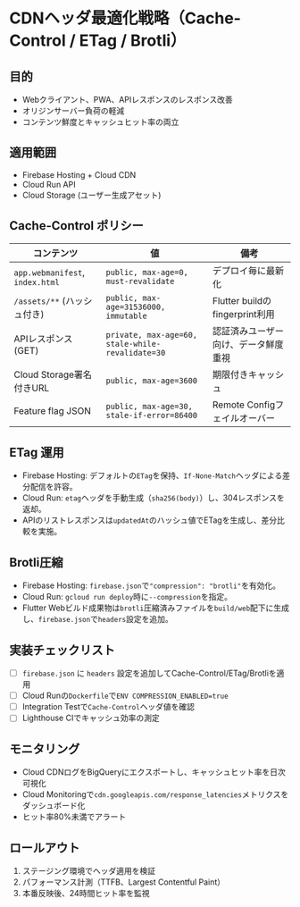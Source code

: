 # CDNヘッダ最適化戦略（Cache-Control / ETag / Brotli）

## 目的
- Webクライアント、PWA、APIレスポンスのレスポンス改善
- オリジンサーバー負荷の軽減
- コンテンツ鮮度とキャッシュヒット率の両立

## 適用範囲
- Firebase Hosting + Cloud CDN
- Cloud Run API
- Cloud Storage (ユーザー生成アセット)

## Cache-Control ポリシー

| コンテンツ | 値 | 備考 |
| --- | --- | --- |
| `app.webmanifest`, `index.html` | `public, max-age=0, must-revalidate` | デプロイ毎に最新化 |
| `/assets/**` (ハッシュ付き) | `public, max-age=31536000, immutable` | Flutter buildのfingerprint利用 |
| APIレスポンス (GET) | `private, max-age=60, stale-while-revalidate=30` | 認証済みユーザー向け、データ鮮度重視 |
| Cloud Storage署名付きURL | `public, max-age=3600` | 期限付きキャッシュ |
| Feature flag JSON | `public, max-age=30, stale-if-error=86400` | Remote Configフェイルオーバー |

## ETag 運用
- Firebase Hosting: デフォルトの`ETag`を保持、`If-None-Match`ヘッダによる差分配信を許容。
- Cloud Run: `etag`ヘッダを手動生成（`sha256(body)`）し、304レスポンスを返却。
- APIのリストレスポンスは`updatedAt`のハッシュ値でETagを生成し、差分比較を実施。

## Brotli圧縮
- Firebase Hosting: `firebase.json`で`"compression": "brotli"`を有効化。
- Cloud Run: `gcloud run deploy`時に`--compression`を指定。
- Flutter Webビルド成果物は`brotli`圧縮済みファイルを`build/web`配下に生成し、`firebase.json`で`headers`設定を追加。

## 実装チェックリスト
- [ ] `firebase.json` に `headers` 設定を追加してCache-Control/ETag/Brotliを適用
- [ ] Cloud Runの`Dockerfile`で`ENV COMPRESSION_ENABLED=true`
- [ ] Integration Testで`Cache-Control`ヘッダ値を確認
- [ ] Lighthouse CIでキャッシュ効率の測定

## モニタリング
- Cloud CDNログをBigQueryにエクスポートし、キャッシュヒット率を日次可視化
- Cloud Monitoringで`cdn.googleapis.com/response_latencies`メトリクスをダッシュボード化
- ヒット率80%未満でアラート

## ロールアウト
1. ステージング環境でヘッダ適用を検証
2. パフォーマンス計測（TTFB、Largest Contentful Paint）
3. 本番反映後、24時間ヒット率を監視
